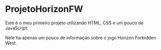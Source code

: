 # ProjetoHorizonFW

Este é o meu primeiro projeto utilizando HTML, CSS e um pouco de JavaScript.

Nele ha apenas um pouco de informação sobre o jogo Horizon Forbidden West.
